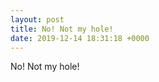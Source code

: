 ```yaml
---
layout: post
title: No! Not my hole!
date: 2019-12-14 18:31:18 +0000
---
```


No! Not my hole!

